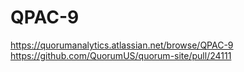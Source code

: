 # QPAC-9

https://quorumanalytics.atlassian.net/browse/QPAC-9
https://github.com/QuorumUS/quorum-site/pull/24111